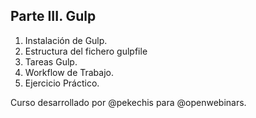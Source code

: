 ## Parte III. Gulp

1. Instalación de Gulp.
2. Estructura del fichero gulpfile
3. Tareas Gulp.
4. Workflow de Trabajo.
5. Ejercicio Práctico.

Curso desarrollado por @pekechis para @openwebinars.
